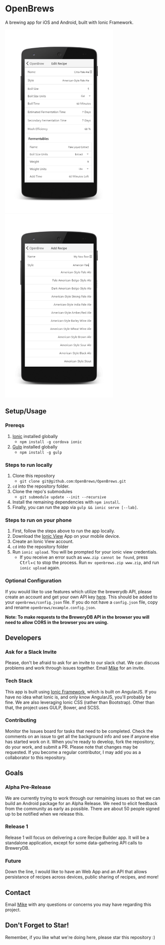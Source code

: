 # OpenBrews
A brewing app for iOS and Android, built with Ionic Framework.

<img alt="Edit Recipe" src="/docs/img/screenshots/edit.png?raw=true" width="350">
<img alt="Edit Recipe" src="/docs/img/screenshots/smart-type.png?raw=true" width="350">

## Setup/Usage
### Prereqs
1. [Ionic](http://ionicframework.com/) installed globally
    * `npm install -g cordova ionic`
2. [Gulp](http://gulpjs.com/) installed globally
    * `npm install -g gulp`
    
### Steps to run locally
1. Clone this repository
    * `git clone git@github.com:OpenBrews/OpenBrews.git`
2. `cd` into the repository folder.
3. Clone the repo's submodules
    * `git submodule update --init --recursive`
4. Install the remaining dependencies with `npm install`.
5. Finally, you can run the app via `gulp && ionic serve [--lab]`.

### Steps to run on your phone
1. First, follow the steps above to run the app locally.
2. Download the [Ionic View](http://view.ionic.io/) App on your mobile device.
3. Create an Ionic View account.
4. `cd` into the repository folder
5. Run `ionic upload`. You will be prompted for your ionic view credentials.
    * If you receive an error such as `www.zip cannot be found`, press
    <kbd>Ctrl</kbd>+<kbd>c</kbd> to stop the process. Run `mv openbrews.zip www.zip`,
    and run `ionic upload` again.

### Optional Configuration
If you would like to use features which utilize the brewerydb API, 
please create an account and get your own API key 
[here](http://www.brewerydb.com/developers). This should be added to
your `openbrews/config.json` file. If you do not have a `config.json` file,
copy and rename `openbrews/example.config.json`.

**Note: To make requests to the BreweryDB API in the browser you will need to allow CORS
in the browser you are using.**

## Developers

### Ask for a Slack Invite
Please, don't be afraid to ask for an invite to our slack chat. We can discuss
problems and work through issues together. Email [Mike](https://github.com/mdw7326)
for an invite.

### Tech Stack
This app is built using [Ionic Framework](http://ionicframework.com/), which is
built on AngularJS. If you have no idea what Ionic is, and only know AngularJS,
you'll probably be fine. We are also leveraging Ionic CSS (rather than
Bootstrap). Other than that, the project uses GULP, Bower, and SCSS.

### Contributing
Monitor the Issues board for tasks that need to be completed. Check the comments 
on an issue to get all the background info and see if anyone else has started
work on it. When you're ready to develop, fork the repository, do your work,
and submit a PR. Please note that changes may be requested. If you become a
regular contributor, I may add you as a collaborator to this repository.

## Goals
### Alpha Pre-Release
We are currently trying to work through our remaining issues so that we can
build an Android package for an Alpha Release. We need to elicit feedback
from the community as early as possible. There are about 50 people signed up
to be notified when we release this.

### Release 1
Release 1 will focus on delivering a core Recipe Builder app. It will be
a standalone application, except for some data-gathering API calls to BreweryDB. 

### Future
Down the line, I would like to have an Web App and an API that allows
persistance of recipes across devices, public sharing of recipes, and more!

## Contact
Email [Mike](https://github.com/mdw7326) with any questions or concerns you may have regarding this project.

## Don't Forget to Star!
Remember, if you like what we're doing here, please star this repository :)

